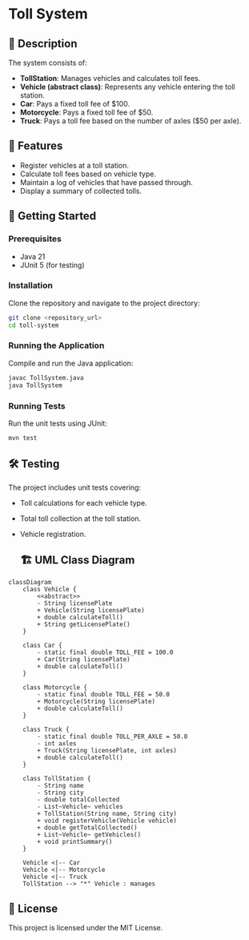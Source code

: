 # Toll System

## 📜 Description
The system consists of:
- **TollStation**: Manages vehicles and calculates toll fees.
- **Vehicle (abstract class)**: Represents any vehicle entering the toll station.
- **Car**: Pays a fixed toll fee of $100.
- **Motorcycle**: Pays a fixed toll fee of $50.
- **Truck**: Pays a toll fee based on the number of axles ($50 per axle).

## 📌 Features
- Register vehicles at a toll station.
- Calculate toll fees based on vehicle type.
- Maintain a log of vehicles that have passed through.
- Display a summary of collected tolls.

## 🚀 Getting Started

### Prerequisites
- Java 21
- JUnit 5 (for testing)

### Installation
Clone the repository and navigate to the project directory:
```sh
git clone <repository_url>
cd toll-system
```

### Running the Application
Compile and run the Java application:
```sh
javac TollSystem.java
java TollSystem
```

### Running Tests
Run the unit tests using JUnit:
```sh
mvn test
```

## 🛠️ Testing
The project includes unit tests covering:
- Toll calculations for each vehicle type.
- Total toll collection at the toll station.
- Vehicle registration.

  ## 🏗️ UML Class Diagram
```mermaid
classDiagram
    class Vehicle {
        <<abstract>>
        - String licensePlate
        + Vehicle(String licensePlate)
        + double calculateToll()
        + String getLicensePlate()
    }

    class Car {
        - static final double TOLL_FEE = 100.0
        + Car(String licensePlate)
        + double calculateToll()
    }

    class Motorcycle {
        - static final double TOLL_FEE = 50.0
        + Motorcycle(String licensePlate)
        + double calculateToll()
    }

    class Truck {
        - static final double TOLL_PER_AXLE = 50.0
        - int axles
        + Truck(String licensePlate, int axles)
        + double calculateToll()
    }

    class TollStation {
        - String name
        - String city
        - double totalCollected
        - List~Vehicle~ vehicles
        + TollStation(String name, String city)
        + void registerVehicle(Vehicle vehicle)
        + double getTotalCollected()
        + List~Vehicle~ getVehicles()
        + void printSummary()
    }

    Vehicle <|-- Car
    Vehicle <|-- Motorcycle
    Vehicle <|-- Truck
    TollStation --> "*" Vehicle : manages
```

## 📄 License
This project is licensed under the MIT License.
